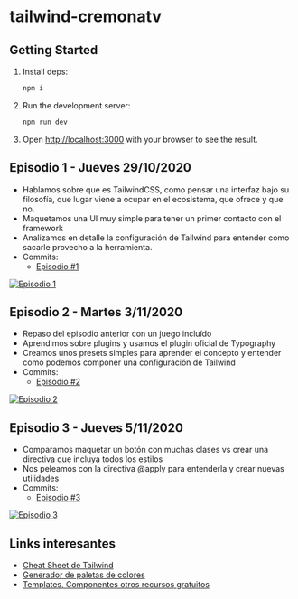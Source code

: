 # tailwind-cremonatv

## Getting Started

1. Install deps:
    ```bash
    npm i
    ```
1. Run the development server:
    ```bash
    npm run dev
    ```
1. Open [http://localhost:3000](http://localhost:3000) with your browser to see the result.

## Episodio 1 - Jueves 29/10/2020

- Hablamos sobre que es TailwindCSS, como pensar una interfaz bajo su filosofía, que lugar viene a ocupar en el ecosistema, que ofrece y que no.
- Maquetamos una UI muy simple para tener un primer contacto con el framework
- Analizamos en detalle la configuración de Tailwind para entender como sacarle provecho a la herramienta.
- Commits:
    - [Episodio #1](https://github.com/durancristhian/tailwind-cremonatv/commit/8d11ad2f72501dd0b6850550691984ef2badc46b)

[![Episodio 1](https://img.youtube.com/vi/uOtjJTdxDUw/0.jpg)](https://www.youtube.com/watch?v=uOtjJTdxDUw)

## Episodio 2 - Martes 3/11/2020

- Repaso del episodio anterior con un juego incluído
- Aprendimos sobre plugins y usamos el plugin oficial de Typography
- Creamos unos presets simples para aprender el concepto y entender como podemos componer una configuración de Tailwind
- Commits:
    - [Episodio #2](https://github.com/durancristhian/tailwind-cremonatv/commit/b56818da4c8e7e88ca6926a96a35460dfb1ec4cf)

[![Episodio 2](https://img.youtube.com/vi/xyLnuUlfOKE/0.jpg)](https://www.youtube.com/watch?v=xyLnuUlfOKE)

## Episodio 3 - Jueves 5/11/2020

- Comparamos maquetar un botón con muchas clases vs crear una directiva que incluya todos los estilos
- Nos peleamos con la directiva @apply para entenderla y crear nuevas utilidades
- Commits:
    - [Episodio #3](https://github.com/durancristhian/tailwind-cremonatv/commit/)

[![Episodio 3](https://img.youtube.com/vi/srhKHYmqr8E/0.jpg)](https://www.youtube.com/watch?v=srhKHYmqr8E)

## Links interesantes

- [Cheat Sheet de Tailwind](https://nerdcave.com/tailwind-cheat-sheet)
- [Generador de paletas de colores](https://javisperez.github.io/tailwindcolorshades/)
- [Templates, Componentes otros recursos gratuitos](https://www.tailwindtoolbox.com/)